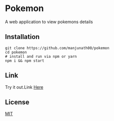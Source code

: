# Pokemon

A web application to view pokemons details
 
## Installation

``` 
git clone https://github.com/manjunath00/pokemon
cd pokemon
# install and run via npm or yarn
npm i && npm start
```

## Link
Try it out.Link [Here](https://reactpokemon3.netlify.app/)
 
## License
[MIT](https://choosealicense.com/licenses/mit/)


